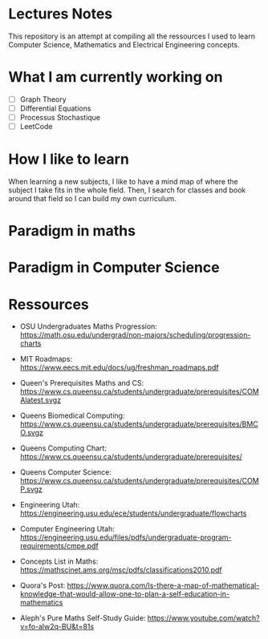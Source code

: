 # Lectures Notes

This repository is an attempt at compiling all the ressources I used to
learn Computer Science, Mathematics and Electrical Engineering concepts.

# What I am currently working on

- [ ] Graph Theory
- [ ] Differential Equations
- [ ] Processus Stochastique
- [ ] LeetCode

# How I like to learn

When learning a new subjects, I like to have a mind map of where the
subject I take fits in the whole field. Then, I search for classes
and book around that field so I can build my own curriculum.

# Paradigm in maths

# Paradigm in Computer Science

# Ressources

- OSU Undergraduates Maths Progression: https://math.osu.edu/undergrad/non-majors/scheduling/progression-charts
- MIT Roadmaps: https://www.eecs.mit.edu/docs/ug/freshman_roadmaps.pdf
- Queen's Prerequisites Maths and CS: https://www.cs.queensu.ca/students/undergraduate/prerequisites/COMAlatest.svgz
- Queens Biomedical Computing: https://www.cs.queensu.ca/students/undergraduate/prerequisites/BMCO.svgz
- Queens Computing Chart: https://www.cs.queensu.ca/students/undergraduate/prerequisites/
- Queens Computer Science: https://www.cs.queensu.ca/students/undergraduate/prerequisites/COMP.svgz
- Engineering Utah: https://engineering.usu.edu/ece/students/undergraduate/flowcharts
- Computer Engineering Utah: https://engineering.usu.edu/files/pdfs/undergraduate-program-requirements/cmpe.pdf

- Concepts List in Maths: https://mathscinet.ams.org/msc/pdfs/classifications2010.pdf
- Quora's Post: https://www.quora.com/Is-there-a-map-of-mathematical-knowledge-that-would-allow-one-to-plan-a-self-education-in-mathematics
- Aleph's Pure Maths Self-Study Guide: https://www.youtube.com/watch?v=fo-alw2q-BU&t=81s


